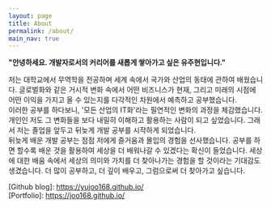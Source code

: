 ```yaml
---
layout: page
title: About
permalink: /about/
main_nav: true
---
```

<!--
![alt text]({{ site.baseurl }}/assets/profile-placeholder.gif "Profile Picture"){:.profile}
-->

<b>"안녕하세요. 개발자로서의 커리어를 새롭게 쌓아가고 싶은 유주현입니다."</b><br>

저는 대학교에서 무역학을 전공하며 세계 속에서 국가와 산업의 동태에 관하여 배웠습니다. 글로벌화와 같은 거시적 변화 속에서 어떤 비즈니스가 현재, 그리고 미래의 시점에 어떤 이익을 가지고 올 수 있는지를 다각적인 차원에서 예측하고 공부했습니다.<br>
이러한 공부를 하다보니, '모든 산업의 IT화'라는 필연적인 변화의 과정을 체감했습니다. 개인인 저도 그 변화들을 보다 내밀히 이해하고 활용하는 사람이 되고 싶었습니다. 그래서 저는 졸업을 앞두고 뒤늦게 개발 공부를 시작하게 되었습니다.<br>
뒤늦게 배운 개발 공부는 점점 저에게 즐거움과 몰입의 경험을 선사했습니다. 공부를 하면 할수록 배운 것을 활용하여 세상을 더 배워나갈 수 있겠다는 확신이 들었습니다. 세상에 대한 배움 속에서 세상의 의미와 가치를 더 찾아나가는 경험을 할 것이라는 기대감도 생겼습니다.
더 많이 공부하고, 더 깊이 배우고, 그럼으로써 더 찾아가고 싶습니다.
<br>

<!--
어떤 공부

어떤 프로젝트
이것만 따로 새로운 페이지 만들어서 링크 추가하기.

개발블로그 포스팅과 유튜브
-->

[Github blog]: https://yujoo168.github.io/ <br>
[Portfolio]: https://joo168.github.io/ <br>
